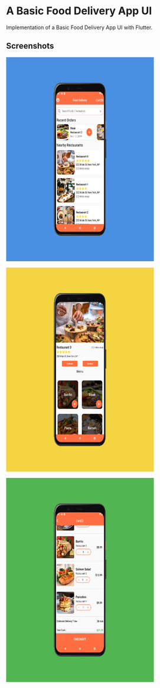 # A Basic Food Delivery App UI

Implementation of a Basic Food Delivery App UI with Flutter.

## Screenshots

<img src="https://raw.githubusercontent.com/flutterninja9/Complex-UI-in-Flutter/main/food_delivery_app/ss/ss1.png" width="400" height="550"/>
<p></p>
<img src="https://raw.githubusercontent.com/flutterninja9/Complex-UI-in-Flutter/main/food_delivery_app/ss/ss2.png" width="400" height="550"/>
<p></p>
<img src="https://raw.githubusercontent.com/flutterninja9/Complex-UI-in-Flutter/main/food_delivery_app/ss/ss3.png" width="400" height="550"/>
<p></p>
